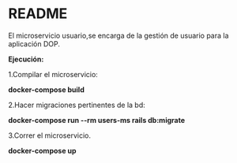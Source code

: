 # README

El microservicio usuario,se encarga de la gestión de usuario para la aplicación DOP.

**Ejecución:**

1.Compilar el microservicio:

**docker-compose build**

2.Hacer migraciones pertinentes de la bd:

**docker-compose run --rm users-ms rails db:migrate**

3.Correr el microservicio.

**docker-compose up**
